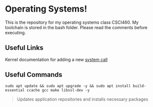 # Operating Systems! 

This is the repository for my operating systems class CSCI460. My toolchain is
stored in the bash folder. Please read the comments before executing.

## Useful Links
Kernel documentation for adding a new [system call](https://www.kernel.org/doc/html/latest/process/adding-syscalls.html)

## Useful Commands
`sudo apt update && sudo apt upgrade -y && sudo apt install build-essential ccache gcc make libssl-dev -y` 
> Updates application repositories and installs necessary packages

